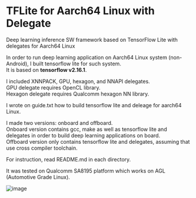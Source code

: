 # TFLite for Aarch64 Linux with Delegate
Deep learning inference SW framework based on TensorFlow Lite with delegates for Aarch64 Linux  

In order to run deep learning application on Aarch64 Linux system (non-Android), I built tensorflow lite for such system.  
It is based on **tensorflow v2.16.1**.  

I included XNNPACK, GPU, hexagon, and NNAPI delegates.  
GPU delegate requires OpenCL library.  
Hexagon delegate requires Qualcomm hexagon NN library.  

I wrote on guide.txt how to build tensorflow lite and deleage for aarch64 Linux. 

I made two versions: onboard and offboard.  
Onboard version contains gcc, make as well as tensorflow lite and delegates in order to build deep learning applications on board.  
Offboard version only contains tensorflow lite and delegates, assuming that use cross compiler toolchain.  

For instruction, read README.md in each directory.  

It was tested on Qualcomm SA8195 platform which works on AGL (Automotive Grade Linux).  

![image](https://github.com/Hozzu/TFLite-aarch64-linux-with-delegate/assets/28533445/53abdc94-ef59-4d20-92de-334f404dd4b9)

